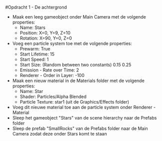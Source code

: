 #Opdracht 1 - De achtergrond

* Maak een leeg gameobject onder Main Camera met de volgende properties:
    * Name: Stars
    * Position: X=0, Y=9, Z=10
    * Rotation: X=90, Y=0, Z=0
* Voeg een particle system toe met de volgende properties:
    * Prewarm: True
    * Start Lifetime: 15
    * Start Speed: 1
    * Start Size: (Random between two constants) 0.15 0.25
    * Emission - Rate over Time: 2
    * Renderer - Order in Layer: -100
* Maak een nieuw material in de Materials folder met de volgende properties:
    * Name: Star
    * Shader: Particles/Alpha Blended
    * Particle Texture: star1 (uit de Graphics/Effects folder)
* Voeg dit nieuwe material toe aan de particle system onder Renderer - Material
* Sleep het gameobject "Stars" van de scene hierarchy naar de Prefabs folder
* Sleep de prefab "SmallRocks" van de Prefabs folder naar de Main Camera zodat deze onder Stars komt te staan